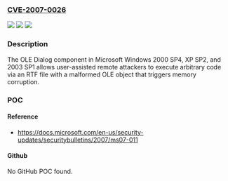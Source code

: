 ### [CVE-2007-0026](https://cve.mitre.org/cgi-bin/cvename.cgi?name=CVE-2007-0026)
![](https://img.shields.io/static/v1?label=Product&message=n%2Fa&color=blue)
![](https://img.shields.io/static/v1?label=Version&message=n%2Fa&color=blue)
![](https://img.shields.io/static/v1?label=Vulnerability&message=n%2Fa&color=brighgreen)

### Description

The OLE Dialog component in Microsoft Windows 2000 SP4, XP SP2, and 2003 SP1 allows user-assisted remote attackers to execute arbitrary code via an RTF file with a malformed OLE object that triggers memory corruption.

### POC

#### Reference
- https://docs.microsoft.com/en-us/security-updates/securitybulletins/2007/ms07-011

#### Github
No GitHub POC found.

